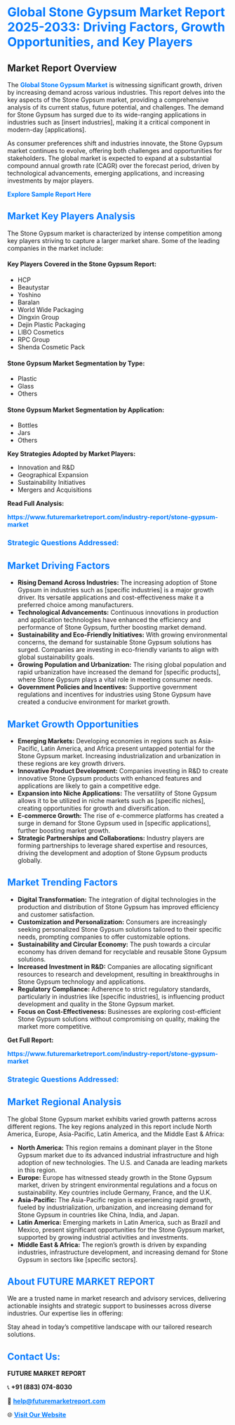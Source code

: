 <h1 style="color: #007BFF;">Global Stone Gypsum Market Report 2025-2033: Driving Factors, Growth Opportunities, and Key Players</h1>

<section id="overview">
<h2>Market Report Overview</h2>
<p>The <a href="https://www.futuremarketreport.com/industry-report/stone-gypsum-market" style="color: #007BFF; text-decoration: none;"><strong>Global Stone Gypsum Market</strong></a> is witnessing significant growth, driven by increasing demand across various industries. This report delves into the key aspects of the Stone Gypsum market, providing a comprehensive analysis of its current status, future potential, and challenges. The demand for Stone Gypsum has surged due to its wide-ranging applications in industries such as [insert industries], making it a critical component in modern-day [applications].</p>
<p>As consumer preferences shift and industries innovate, the Stone Gypsum market continues to evolve, offering both challenges and opportunities for stakeholders. The global market is expected to expand at a substantial compound annual growth rate (CAGR) over the forecast period, driven by technological advancements, emerging applications, and increasing investments by major players.</p>
</section>

<section id="overview">
<p><a href="https://www.futuremarketreport.com/request-sample/reportId=33020" style="color: #007BFF; text-decoration: none;"><strong>Explore Sample Report Here</strong></a></p>
</section>

<section id="key-players">
<h2 style="color: #007BFF;">Market Key Players Analysis</h2>
<p>The Stone Gypsum market is characterized by intense competition among key players striving to capture a larger market share. Some of the leading companies in the market include:</p>
<h4>Key Players Covered in the Stone Gypsum Report:</h4>
<ul><li>HCP</li><li>Beautystar</li><li>Yoshino</li><li>Baralan</li><li>World Wide Packaging</li><li>Dingxin Group</li><li>Dejin Plastic Packaging</li><li>LIBO Cosmetics</li><li>RPC Group</li><li>Shenda Cosmetic Pack</li></ul>
<h4>Stone Gypsum Market Segmentation by Type:</h4>
<ul><li>Plastic</li><li>Glass</li><li>Others</li></ul>

<h4>Stone Gypsum Market Segmentation by Application:</h4>
<ul><li>Bottles</li><li>Jars</li><li>Others</li></ul>
<p><strong>Key Strategies Adopted by Market Players:</strong></p>
<ul>
<li>Innovation and R&D</li>
<li>Geographical Expansion</li>
<li>Sustainability Initiatives</li>
<li>Mergers and Acquisitions</li>
</ul>
</section>

<section>
<p><strong>Read Full Analysis: </strong></p><a href="https://www.futuremarketreport.com/industry-report/stone-gypsum-market" style="color: #007BFF; text-decoration: none;"><strong>https://www.futuremarketreport.com/industry-report/stone-gypsum-market</strong></a>
<h3 style="color: #007BFF;">Strategic Questions Addressed:</h3>
</section>

<section id="driving-factors">
<h2 style="color: #007BFF;">Market Driving Factors</h2>
<ul>
<li><strong>Rising Demand Across Industries:</strong> The increasing adoption of Stone Gypsum in industries such as [specific industries] is a major growth driver. Its versatile applications and cost-effectiveness make it a preferred choice among manufacturers.</li>
<li><strong>Technological Advancements:</strong> Continuous innovations in production and application technologies have enhanced the efficiency and performance of Stone Gypsum, further boosting market demand.</li>
<li><strong>Sustainability and Eco-Friendly Initiatives:</strong> With growing environmental concerns, the demand for sustainable Stone Gypsum solutions has surged. Companies are investing in eco-friendly variants to align with global sustainability goals.</li>
<li><strong>Growing Population and Urbanization:</strong> The rising global population and rapid urbanization have increased the demand for [specific products], where Stone Gypsum plays a vital role in meeting consumer needs.</li>
<li><strong>Government Policies and Incentives:</strong> Supportive government regulations and incentives for industries using Stone Gypsum have created a conducive environment for market growth.</li>
</ul>
</section>

<section id="growth-opportunities">
<h2 style="color: #007BFF;">Market Growth Opportunities</h2>
<ul>
<li><strong>Emerging Markets:</strong> Developing economies in regions such as Asia-Pacific, Latin America, and Africa present untapped potential for the Stone Gypsum market. Increasing industrialization and urbanization in these regions are key growth drivers.</li>
<li><strong>Innovative Product Development:</strong> Companies investing in R&D to create innovative Stone Gypsum products with enhanced features and applications are likely to gain a competitive edge.</li>
<li><strong>Expansion into Niche Applications:</strong> The versatility of Stone Gypsum allows it to be utilized in niche markets such as [specific niches], creating opportunities for growth and diversification.</li>
<li><strong>E-commerce Growth:</strong> The rise of e-commerce platforms has created a surge in demand for Stone Gypsum used in [specific applications], further boosting market growth.</li>
<li><strong>Strategic Partnerships and Collaborations:</strong> Industry players are forming partnerships to leverage shared expertise and resources, driving the development and adoption of Stone Gypsum products globally.</li>
</ul>
</section>

<section id="trending-factors">
<h2 style="color: #007BFF;">Market Trending Factors</h2>
<ul>
<li><strong>Digital Transformation:</strong> The integration of digital technologies in the production and distribution of Stone Gypsum has improved efficiency and customer satisfaction.</li>
<li><strong>Customization and Personalization:</strong> Consumers are increasingly seeking personalized Stone Gypsum solutions tailored to their specific needs, prompting companies to offer customizable options.</li>
<li><strong>Sustainability and Circular Economy:</strong> The push towards a circular economy has driven demand for recyclable and reusable Stone Gypsum solutions.</li>
<li><strong>Increased Investment in R&D:</strong> Companies are allocating significant resources to research and development, resulting in breakthroughs in Stone Gypsum technology and applications.</li>
<li><strong>Regulatory Compliance:</strong> Adherence to strict regulatory standards, particularly in industries like [specific industries], is influencing product development and quality in the Stone Gypsum market.</li>
<li><strong>Focus on Cost-Effectiveness:</strong> Businesses are exploring cost-efficient Stone Gypsum solutions without compromising on quality, making the market more competitive.</li>
</ul>
</section>

<section>
<p><strong>Get Full Report: </strong></p><a href="https://www.futuremarketreport.com/industry-report/stone-gypsum-market" style="color: #007BFF; text-decoration: none;"><strong>https://www.futuremarketreport.com/industry-report/stone-gypsum-market</strong></a>
<h3 style="color: #007BFF;">Strategic Questions Addressed:</h3>
</section>


<section id="regional-analysis">
<h2 style="color: #007BFF;">Market Regional Analysis</h2>
<p>The global Stone Gypsum market exhibits varied growth patterns across different regions. The key regions analyzed in this report include North America, Europe, Asia-Pacific, Latin America, and the Middle East & Africa:</p>
<ul>
<li><strong>North America:</strong> This region remains a dominant player in the Stone Gypsum market due to its advanced industrial infrastructure and high adoption of new technologies. The U.S. and Canada are leading markets in this region.</li>
<li><strong>Europe:</strong> Europe has witnessed steady growth in the Stone Gypsum market, driven by stringent environmental regulations and a focus on sustainability. Key countries include Germany, France, and the U.K.</li>
<li><strong>Asia-Pacific:</strong> The Asia-Pacific region is experiencing rapid growth, fueled by industrialization, urbanization, and increasing demand for Stone Gypsum in countries like China, India, and Japan.</li>
<li><strong>Latin America:</strong> Emerging markets in Latin America, such as Brazil and Mexico, present significant opportunities for the Stone Gypsum market, supported by growing industrial activities and investments.</li>
<li><strong>Middle East & Africa:</strong> The region’s growth is driven by expanding industries, infrastructure development, and increasing demand for Stone Gypsum in sectors like [specific sectors].</li>
</ul>
</section>

<footer>
<h2 style="color: #007BFF;">About FUTURE MARKET REPORT</h2>
<p>We are a trusted name in market research and advisory services, delivering actionable insights and strategic support to businesses across diverse industries. Our expertise lies in offering:</p>

<p>Stay ahead in today’s competitive landscape with our tailored research solutions.</p>

<h2 style="color: #007BFF;">Contact Us:</h2>
<p><strong>FUTURE MARKET REPORT</strong></p>
<p>📞 <strong>+91 (883) 074-8030</strong></p>
<p>📧 <strong><a href="mailto:help@futuremarketreport.com" style="color: #007BFF;">help@futuremarketreport.com</a></strong></p>
<p>🌐 <strong><a href="https://www.futuremarketreport.com/" style="color: #007BFF;">Visit Our Website</a></strong></p>
</footer>